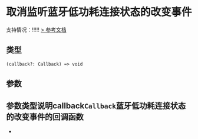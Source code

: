 # 取消监听蓝牙低功耗连接状态的改变事件
支持情况：!!!!!
[> 参考文档
](https://developers.weixin.qq.com/miniprogram/dev/api/device/bluetooth-ble/wx.offBLEConnectionStateChange.html)
## 类型[​](offBLEConnectionStateChange.html#类型)
```tsx
(callback?: Callback) => void
```

## 参数[​](offBLEConnectionStateChange.html#参数)
参数类型说明callback`Callback`蓝牙低功耗连接状态的改变事件的回调函数
- 
-
